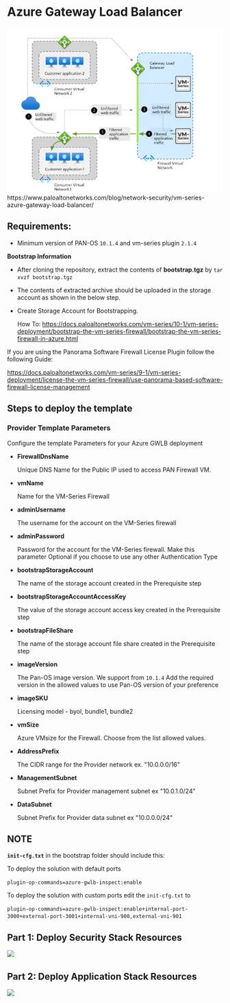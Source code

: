 # **Azure Gateway Load Balancer**

<p align="left">
<img src="https://github.com/PaloAltoNetworks/Azure-GWLB/blob/main/Images/azure_gwlb.webp">
 https://www.paloaltonetworks.com/blog/network-security/vm-series-azure-gateway-load-balancer/
</p>



## **Requirements:**

- Minimum version of PAN-OS `10.1.4` and vm-series plugin `2.1.4` 

**Bootstrap Information**

  - After cloning the repository, extract the contents of **bootstrap.tgz** by `tar xvzf bootstrap.tgz`
  - The contents of extracted archive should be uploaded in the storage account as shown in the below step.
  - Create Storage Account for Bootstrapping. 
    
    How To: https://docs.paloaltonetworks.com/vm-series/10-1/vm-series-deployment/bootstrap-the-vm-series-firewall/bootstrap-the-vm-series-firewall-in-azure.html

  If you are using the Panorama Software Firewall License Plugin follow the following Guide:

  https://docs.paloaltonetworks.com/vm-series/9-1/vm-series-deployment/license-the-vm-series-firewall/use-panorama-based-software-firewall-license-management

## **Steps to deploy the template**

 ### **Provider Template Parameters**

   Configure the template Parameters for your Azure GWLB deployment

- **FirewallDnsName**

    Unique DNS Name for the Public IP used to access PAN Firewall VM.
   
- **vmName**

    Name for the VM-Series Firewall
   
- **adminUsername**
 
    The username for the account on the VM-Series firewall

- **adminPassword**

    Password for the account for the VM-Series firewall. Make this parameter Optional if you choose to use any other Authentication Type

- **bootstrapStorageAccount**

    The name of the storage account created in the Prerequisite step
   
- **bootstrapStorageAccountAccessKey**

    The value of the storage account access key  created in the Prerequisite step
   
- **bootstrapFileShare**

    The name of the storage account file share created in the Prerequisite step
   
- **imageVersion**
   
    The Pan-OS image version. We support from `10.1.4` Add the required version in the allowed values to use Pan-OS version of your preference
   
- **imageSKU**

    Licensing model - byol, bundle1, bundle2
   
- **vmSize**
   
   Azure VMsize for the Firewall. Choose from the list allowed values.
 
- **AddressPrefix**

   The CIDR range for the Provider network ex. "10.0.0.0/16"
   
- **ManagementSubnet**
   
   Subnet Prefix for Provider management subnet ex "10.0.1.0/24"
   
- **DataSubnet**

   Subnet Prefix for Provider data subnet ex "10.0.0.0/24"

## **NOTE**

**`init-cfg.txt`** in the bootstrap folder should include this:

To deploy the solution with default ports

`plugin-op-commands=azure-gwlb-inspect:enable`

To deploy the solution with custom ports edit the `init-cfg.txt` to

`plugin-op-commands=azure-gwlb-inspect:enable+internal-port-3000+external-port-3001+internal-vni-900,external-vni-901`


## **Part 1: Deploy Security Stack Resources**

[<img src="http://azuredeploy.net/deploybutton.png"/>](https://portal.azure.com/#create/Microsoft.Template/uri/https%3A%2F%2Fraw.githubusercontent.com%2FPaloAltoNetworks%2FAzure-GWLB%2Fmaster%2Fsecurity-stack.json)

## **Part 2: Deploy Application Stack Resources**

[<img src="http://azuredeploy.net/deploybutton.png"/>](https://portal.azure.com/#create/Microsoft.Template/uri/https%3A%2F%2Fraw.githubusercontent.com%2FPaloAltoNetworks%2FAzure-GWLB%2Fmaster%2Fapplication-stack.json.json)



